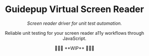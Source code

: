 <h1 align="center">Guidepup Virtual Screen Reader</h1>
<p align="center">
  <i>Screen reader driver for unit test automation.</i>
</p>
<p align="center">
  Reliable unit testing for your screen reader a11y workflows through JavaScript.
</p>
<p align="center">
  🚧🚧🚧 **WIP** 🚧🚧🚧
</p>
